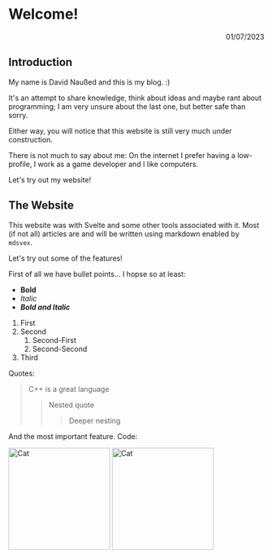 # Welcome!
<p style="text-align: right;">01/07/2023</p>

<script>
  import Highlight from "svelte-highlight";
  import typescript from "svelte-highlight/languages/typescript";
  import "../../styles/highlight-default.css"

  const code = "const add = (a: number, b: number) => a + b;";
  // alt*="Value" // Value contains for alt text
  // alt~="Value" // Value contains but is spaced off
  // alt^="Value" // Value is at begin of alt text
  // alt$="Value" // Value is at end of alt text
</script>

<style>
  img[alt*="Cat"]{
    width: 200px;
  }
</style>

## Introduction

My name is David Naußed and this is my blog. :)

It's an attempt to share knowledge, think about ideas and maybe rant about programming; I am very unsure about the last one, but better safe than sorry.

Either way, you will notice that this website is still very much under construction.

There is not much to say about me: On the internet I prefer having a low-profile, I work as a game developer and I like computers.

Let's try out my website!

## The Website

This website was with Svelte and some other tools associated with it.
Most (if not all) articles are and will be written using markdown enabled by ``mdsvex``.

Let's try out some of the features!

First of all we have bullet points... I hopse so at least:
* **Bold**
* *Italic*
* ***Bold and Italic***

1. First
2. Second
   1. Second-First
   2. Second-Second
3. Third

Quotes:
> C++ is a great language
>> Nested quote
>>> Deeper nesting

And the most important feature. Code:
<Highlight language={typescript} code="const add = (a: number, b: number) => a + b;"/>

![Cat][def] ![Cat][def]

[def]: ../src/assets/cat.jpeg